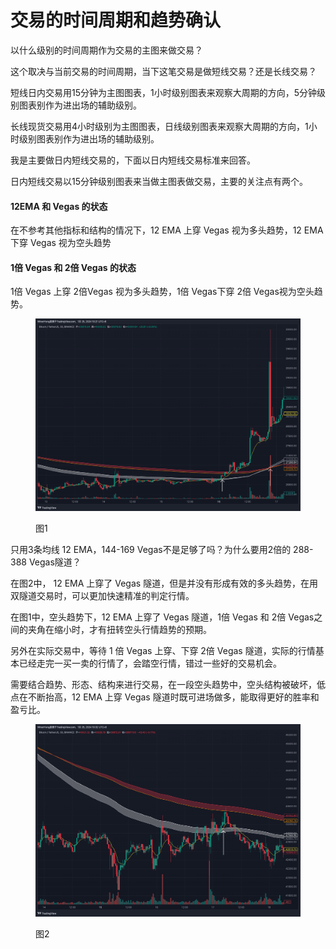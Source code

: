 # 交易的时间周期和趋势确认

以什么级别的时间周期作为交易的主图来做交易？

这个取决与当前交易的时间周期，当下这笔交易是做短线交易？还是长线交易？

短线日内交易用15分钟为主图图表，1小时级别图表来观察大周期的方向，5分钟级别图表别作为进出场的辅助级别。

长线现货交易用4小时级别为主图图表，日线级别图表来观察大周期的方向，1小时级别图表别作为进出场的辅助级别。

我是主要做日内短线交易的，下面以日内短线交易标准来回答。

日内短线交易以15分钟级别图表来当做主图表做交易，主要的关注点有两个。

#### 12EMA 和 Vegas 的状态

在不参考其他指标和结构的情况下，12 EMA 上穿 Vegas 视为多头趋势，12 EMA 下穿 Vegas 视为空头趋势

#### 1倍 Vegas 和 2倍 Vegas 的状态

1倍 Vegas 上穿 2倍Vegas 视为多头趋势，1倍 Vegas下穿 2倍 Vegas视为空头趋势。

<figure><img src="../../.gitbook/assets/image (1).png" alt=""><figcaption><p>图1</p></figcaption></figure>

只用3条均线 12 EMA，144-169 Vegas不是足够了吗？为什么要用2倍的 288-388 Vegas隧道？

在图2中， 12 EMA 上穿了 Vegas 隧道，但是并没有形成有效的多头趋势，在用双隧道交易时，可以更加快速精准的判定行情。

在图1中，空头趋势下，12 EMA 上穿了 Vegas 隧道，1倍 Vegas 和 2倍 Vegas之间的夹角在缩小时，才有扭转空头行情趋势的预期。

另外在实际交易中，等待 1 倍 Vegas 上穿、下穿 2倍 Vegas 隧道，实际的行情基本已经走完一买一卖的行情了，会踏空行情，错过一些好的交易机会。

需要结合趋势、形态、结构来进行交易，在一段空头趋势中，空头结构被破坏，低点在不断抬高，12 EMA 上穿 Vegas 隧道时既可进场做多，能取得更好的胜率和盈亏比。

<figure><img src="../../.gitbook/assets/image (2).png" alt=""><figcaption><p>图2</p></figcaption></figure>
